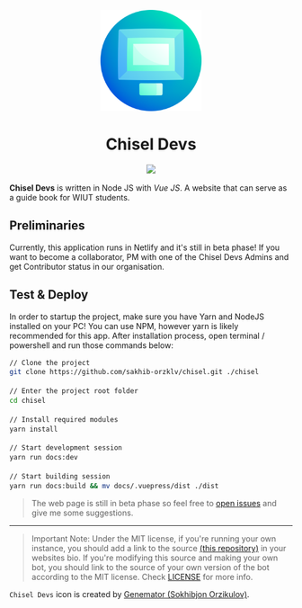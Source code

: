 <p align="center">
  <a href="https://t.me/chiseldevs">
    <img src="src/.vuepress/public/assets/header-logo.png" width="180" height="180">
  </a>
  <h1 align="center">Chisel Devs</h1>
</p>

<p align="center">
  <a href="https://app.netlify.com/sites/chisel/deploys">
    <img src="https://api.netlify.com/api/v1/badges/a2c63836-f73a-4159-9276-69bf54368787/deploy-status">
  </a>
</p>

**Chisel Devs** is written in Node JS with _Vue JS_. A website that can serve as a guide book for WIUT students.

## Preliminaries

Currently, this application runs in Netlify and it's still in beta phase! If you want to become a collaborator, PM with one
of the Chisel Devs Admins and get Contributor status in our organisation.

## Test & Deploy

In order to startup the project, make sure you have Yarn and NodeJS installed on your PC! You can use NPM, however
yarn is likely recommended for this app. After installation process, open terminal / powershell and run those commands
below:

```bash
// Clone the project
git clone https://github.com/sakhib-orzklv/chisel.git ./chisel

// Enter the project root folder
cd chisel

// Install required modules
yarn install

// Start development session
yarn run docs:dev

// Start building session
yarn run docs:build && mv docs/.vuepress/dist ./dist
```

> The web page is still in beta phase so feel free to [open issues](https://github.com/chiseldevs/chisel/issues/new) and give me some suggestions.

---

> Important Note: Under the MIT license, if you're running your own instance, you should add a link to the source [(this repository)](/) in your websites bio. If you're modifying this source and making your own bot, you should link to the source of your own version of the bot according to the MIT license. Check [LICENSE](LICENSE) for more info.

`Chisel Devs` icon is created by [Genemator (Sokhibjon Orzikulov)](https://genemator.me/).
